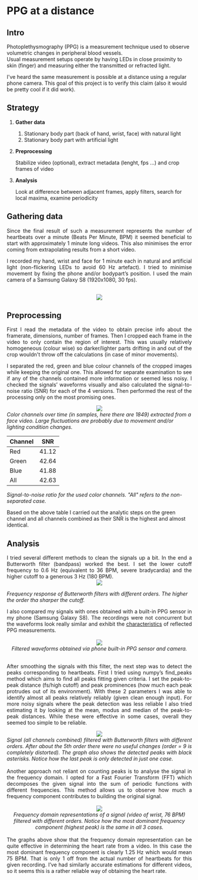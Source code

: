 # PPG at a distance

## Intro
Photoplethysmography (PPG) is a measurement technique used to observe volumetric changes in peripheral blood vessels.  
Usual measurement setups operate by having LEDs in close proximity to skin (finger) and measuring either the transmitted or refracted light.

I've heard the same measurement is possible at a distance using a regular phone camera. This goal of this project is to verify this claim (also it would be pretty cool if it did work).

## Strategy

1. **Gather data**
    1. Stationary body part (back of hand, wrist, face) with natural light
    2. Stationary body part with artificial light

2. **Preprocessing**

     Stabilize video (optional), extract metadata (lenght, fps ...) and crop frames of video 

4. **Analysis**

   Look at difference between adjacent frames, apply filters, search for local maxima, examine periodicity



## Gathering data

<div align="justify">
    Since the final result of such a measurement represents the number of heartbeats over a minute (Beats Per Minute, BPM) it seemed beneficial to start with approximately 1 minute long videos. This also minimises the error coming from extrapolating results from a short video. 


I recorded my hand, wrist and face for 1 minute each in natural and artificial light (non-flickering LEDs to avoid 60 Hz artefact). I tried to minimise movement by fixing the phone and/or bodypart’s position. I used the main camera of a Samsung Galaxy S8 (1920x1080, 30 fps).
</div>
<br>
<center>
    <img  src="images/ppg/face_roi.png">
</center>

## Preprocessing

<div align="justify">
    First I read the metadata of the video to obtain precise info about the framerate, dimensions, number of frames.
Then I cropped each frame in the video to only contain the region of interest. This was usually relatively homogeneous (colour wise) so darker/lighter parts drifting in and out of the crop wouldn't throw off the calculations (in case of minor movements).

I separated the red, green and blue colour channels of the cropped images while keeping the original one. This allowed for separate examination to see if any of the channels contained more information or seemed less noisy. I checked the signals’ waveforms visually and also calculated the signal-to-noise ratio (SNR) for each of the 4 versions. Then performed the rest of the processing only on the most promising ones. 
</div>

<center>
    <img  src="images/ppg/face_long_raw_chs.png">
</center>
<em>Color channels over time (in samples, here there are 1849) extracted from a face video. Large fluctuations are probably due to movement and/or lighting condition changes.</em>


| Channel     |      SNR    |
| ----------- | ----------- |
| Red         |    41.12    |
| Green       |    42.64    |
| Blue        |    41.88    |
| All         |    42.63    |

<em> Signal-to-noise ratio for the used color channels. "All" refers to the non-separated case.</em>

Based on the above table I carried out the analytic steps on the green channel and all channels combined as their SNR is the highest and  almost identical.


## Analysis

<div align="justify">
I tried several different methods to clean the signals up a bit. In the end a Butterworth filter (bandpass) worked the best. I set the lower cutoff frequency to 0.6 Hz (equivalent to 36 BPM, severe bradycardia) and the higher cutoff to a generous 3 Hz (180 BPM). 
</div>

<center>
    <img src="images/ppg/butter_fr_vs_gain.png" >
</center>

<em> Frequency response of Butterworth filters with different orders. The higher the order tha sharper the cutoff. </em>

<div align="justify">
I also compared my signals with ones obtained with a built-in PPG sensor in my phone (Samsung Galaxy S8). The recordings were not concurrent but the waveforms look really similar and exhibit the <a href="https://www.researchgate.net/publication/335023100_Non-invasive_evaluation_of_coronary_heart_disease_in_patients_with_chronic_kidney_disease_using_photoplethysmography">characteristics</a> of reflected PPG measurements. 
</div>
<br>


<center>
  <img src="images/ppg/pusle_waveform_samsung_app.png" > 
</center>

<div align="center">
<em>Filtered waveforms obtained via phone built-in PPG sensor and camera.</em>
</div>
<br>

<div align="justify">
    
After smoothing the signals with this filter, the next step was to detect the peaks corresponding to heartbeats.
First I tried using numpy’s find_peaks method which aims to find all peaks fitting given criteria. I set the peak-to-peak distance (fs/high cutoff) and peak prominences (how much each peak protrudes out of its environment). With these 2 parameters I was able to identify almost all peaks relatively reliably (given clean enough input). For more noisy signals where the peak detection was less reliable I also tried estimating it by looking at the mean, modus and median of the peak-to-peak distances. While these were effective in some cases, overall they seemed too simple to be reliable. 


</div>

<center>
    <img src="images/ppg/face_long_smooth_signals.png" >
</center>


<div align="justify">
<em> Signal (all channels combined) filtered with Butterworth filters with different orders. After about the 5th order there were no useful changes (order = 9 is completely distorted). The graph also shows the detected peaks with black asterisks. Notice how the last peak is only detected in just one case.</em>
</div>
<br>

<div align="justify">
Another approach not reliant on counting peaks is to analyse the signal in the frequency domain. I opted for a Fast Fourier Transform (FFT) which decomposes the given signal into the sum of periodic functions with different frequencies. This method allows us to observe how much a frequency component contributes to building the original signal.  
</div>
<br>

<center>
    <img src="images/ppg/al_wrist_76_fft.png" >
</center>
<div align="center">
<em>Frequency domain representations of a signal (video of wrist, 76 BPM) filtered with different orders. Notice how the most dominant frequency component (highest peak) is the same in all 3 cases.</em>
</div>
<br>

<div align="justify">
The graphs above show that the frequency domain representation can be quite effective in determining the heart rate from a video. In this case the most dominant frequency component is clearly 1.25 Hz which would mean 75 BPM. That is only 1 off from the actual number of heartbeats for this given recording. I’ve had similarly accurate estimations for different videos, so it seems this is a rather reliable way of obtaining the heart rate.
</div>

